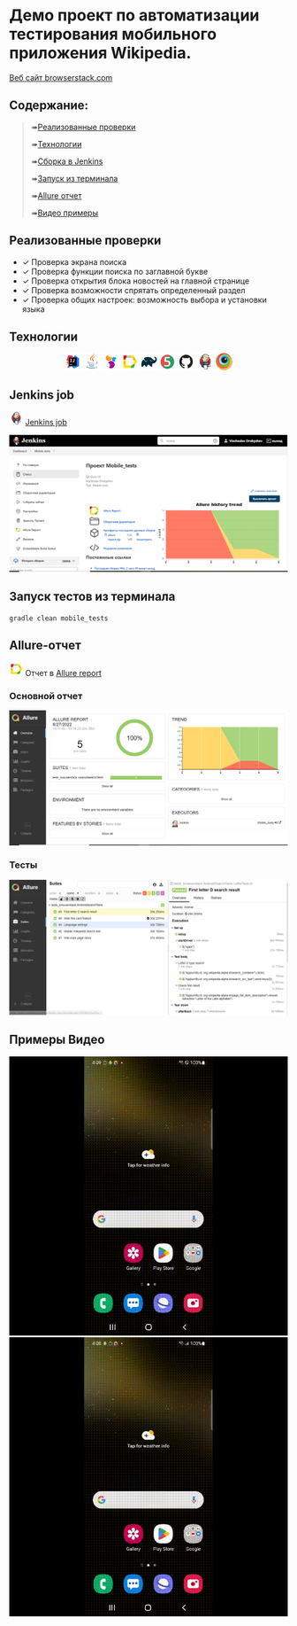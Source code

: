 # Демо проект по автоматизации тестирования мобильного приложения Wikipedia.
<a target="_blank" href="https://www.browserstack.com/">Веб сайт browserstack.com</a>

## Содержание:

> ➠[Реализованные проверки](#boom-Реализованные-проверки)
> 
> ➠[Технологии](#classical_building-Технологии)
> 
> ➠[Сборка в Jenkins](#man_cook-Jenkins-job)
> 
> ➠[Запуск из терминала](#electron-Запуск-тестов-из-терминала)
> 
> ➠[Allure отчет](#bar_chart-Allure-отчет)
> 
> ➠[Видео примеры](#video_camera-Видео)


## Реализованные проверки

- ✓ Проверка экрана поиска
- ✓ Проверка функции поиска по заглавной букве
- ✓ Проверка открытия блока новостей на главной странице
- ✓ Проверка возможности спрятать определенный раздел 
- ✓ Проверка общих настроек: возможность выбора и установки языка

##  Технологии

<p align="center">
<img width="6%" title="Idea" src="images/logo/Idea.svg">
<img width="6%" title="Java" src="images/logo/Java.svg">
<img width="6%" title="Selenide" src="images/logo/Selenide.svg">
<img width="6%" title="Allure Report" src="images/logo/Allure.svg">
<img width="6%" title="Gradle" src="images/logo/Gradle.svg">
<img width="6%" title="JUnit5" src="images/logo/Junit5.svg">
<img width="6%" title="GitHub" src="images/logo/GitHub.svg">
<img width="6%" title="Jenkins" src="images/logo/Jenkins.svg">
<img width="6%" title="Browserstack" src="images/logo/browserstack.svg">
</p>

## Jenkins job
<img src="images/logo/Jenkins.svg" width="25" height="25"  alt="Jenkins"/></a>  <a target="_blank" href="https://jenkins.autotests.cloud/job/Mobile_tests/">Jenkins job</a>
<p align="center">
<a href="https://jenkins.autotests.cloud/job/011-maslogirl-FinalProject-Mobile/"><img src="images/screens/job.PNG" alt="Jenkins"/></a>
</p>

## Запуск тестов из терминала

```
gradle clean mobile_tests
```

## Allure-отчет
<img src="images/logo/Allure.svg" width="25" height="25"  alt="Allure"/></a> Отчет в <a target="_blank" href="https://jenkins.autotests.cloud/job/Mobile_tests/allure/">Allure report</a>

###  Основной отчет
<p align="center">
<img title="Allure Overview Dashboard" src="images/screens/allure.PNG">
</p>


### Тесты
<p align="center">
<img title="Allure Tests" src="images/screens/allure2.PNG">
</p>

##  Примеры Видео
<p align="center">
<img src="/images/gif/mob.gif" alt="video"/></a>
<img src="/images/gif/mob1.gif" alt="video"/></a>
</p>
